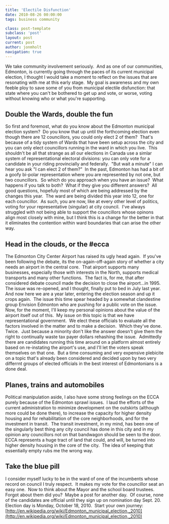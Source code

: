 ```yaml
---
title: 'Electile Disfunction'
date: 2010-08-26 00:00:00 
tags: business community

class: post-template
subclass: 'post'
layout: post
current: post
author: jonmholt
navigation: true
---
```

We take community involvement seriously.&nbsp; And as one of our communities, Edmonton, is currently going through the paces of its current municipal election, I thought I would take a moment to reflect on the issues that are resonating with me at this early stage.&nbsp; My goal is awareness and my own feeble ploy to save some of you from municipal electile disfunction: that state where you can't be bothered to get up and&nbsp;vote, or worse, voting without knowing who or what you're supporting.
<a name="more"></a>

## Double the Wards, double the fun

So first and foremost, what do you know about the Edmonton municipal election system?&nbsp; Do you know that up until the forthcoming election even though there are 12 councillors, you could only elect 2 of them?&nbsp; That's because of a tidy system of Wards that have been setup across the city and you can only elect councillors running in the ward in which you live.&nbsp; This shouldn't be all that strange as all our elections in Canada use a simlar system of representational electoral divisions: you can only vote for a candidate in your riding provincially and federally.&nbsp; "But wait a minute" I can hear you ask "I can elect 2 of them?"&nbsp; In the past, Edmonton has had a bit of a goofy bi-polar representation where you are represented by not one, but two councillors.&nbsp; So which do you approach when you have an issue?&nbsp; What happens if you talk to both?&nbsp; What if they give you different answers?&nbsp; All good questions, hopefuly most of which are being addressed by the changes this year.&nbsp; The ward are being divided this year into 12, one for each councillor.&nbsp; As such, you are now, like at every other level of politics, voting for your representative (singular) at city council.&nbsp; I've always struggled with not being able to support the councillors whose opinons align most closely with mine, but I think this is a change for the better in that it eliminates the contention within ward boundaries that can arise the other way.

## Head in the clouds, or the&nbsp;#ecca

The Edmonton City Center Airport has raised its ugly head again.&nbsp; If you've been following the debate, its the on-again-off-again story of whether a city needs an airport in the central core.&nbsp; That airport supports many businesses, especially those with interests in the North, supports medical transports&nbsp;and many other functions.&nbsp; The fact is, for me, that after considered debate council made the decision to close the airport...in 1995.&nbsp; The issue was re-opened, and I thought, finally put to bed in July last year.&nbsp; And now here we are a year later, entering the election season and up it crops again.&nbsp; The issue this time spear headed by a somewhat clandestine group Envision Edmonton who are pushing for a public vote on the issue.&nbsp; Now, for the moment, I'll keep my personal opinions about the value of the airport itself out of this.&nbsp; My issue on this topic is that we have representational government.&nbsp; We elect these officials to evaluate all the factors involved in the matter and to make a decision.&nbsp; Which they've done.&nbsp; Twice.&nbsp; Just because a minority don't like the answer doesn't give them the right to continually waste tax payer dollars rehashing the issue.&nbsp; Admittedly there are candidates running this time around on a platform almost entirely based on re-instating the airport's use, and I'll let the voters speak themselves on that one.&nbsp; But a time consuming and very expensive plebicite on a topic that's already been considered and decided upon by two very differrnt groups of elected officials in the best interest of Edmontonians is a done deal.

## Planes, trains and automobiles

Political manipulation aside, I also have some strong feelings on the ECCA purely because of the Edmonton sprawl issues.&nbsp; I laud the efforts of the current administration to minimize development on the outskirts (although more could be done there), to increase the capacity for higher density housing and for rehabilitation of the core neighborhoods, and for the investment in transit.&nbsp; The transit investment, in my mind, has been one of the singularly best thing any city council has done in this city and in my opinion any councillors not on that bandwagon should be seen to the door.&nbsp; ECCA represents a huge tract of land that could, and will, be turned into higher density housing in the core of the city.&nbsp; The idea of keeping that essentially empty rubs me the wrong way.

## Take the blue pill

I consider myself lucky to be in the ward of one of the incumbents whose record on council&nbsp;I truly respect.&nbsp; It makes my vote for the councillor seat an easy one.&nbsp; Now to think about the Mayor and the school board trustees.&nbsp; Forgot about them did you?&nbsp; Maybe a post for another day.&nbsp; Of course, none of the candidates&nbsp;are official until they sign up on nomination day Sept. 20.&nbsp; Election day is Monday, October 18, 2010.&nbsp; Start your own journey: [http://en.wikipedia.org/wiki/Edmonton_municipal_election,_2010](http://en.wikipedia.org/wiki/Edmonton_municipal_election,_2010)
